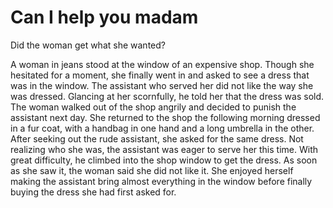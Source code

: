 # Can I help you madam

Did the woman get what she wanted?

A woman in jeans stood at the window of an expensive shop. Though she hesitated for a moment, she finally went in and asked to see a dress that was in the window. The assistant who served her did not like the way she was dressed. Glancing at her scornfully, he told her that the dress was sold. The woman walked out of the shop angrily and decided to punish the assistant next day. She returned to the shop the following morning dressed in a fur coat, with a handbag in one hand and a long umbrella in the other. After seeking out the rude assistant, she asked for the same dress. Not realizing who she was, the assistant was eager to serve her this time. With great difficulty, he climbed into the shop window to get the dress. As soon as she saw it, the woman said she did not like it. She enjoyed herself making the assistant bring almost everything in the window before finally buying the dress she had first asked for.
